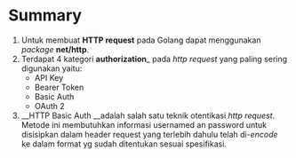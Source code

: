 # Summary
1. Untuk membuat __HTTP request__ pada Golang dapat menggunakan _package_ __net/http__. 
2. Terdapat 4 kategori __authorization___ pada _http request_ yang paling sering digunakan yaitu:
    * API Key
    * Bearer Token
    * Basic Auth
    * OAuth 2
3. __HTTP Basic Auth __adalah salah satu teknik otentikasi _http request_. Metode ini membutuhkan informasi usernamed an password untuk disisipkan dalam header request yang terlebih dahulu telah di-_encode_ ke dalam format yg sudah ditentukan sesuai spesifikasi.